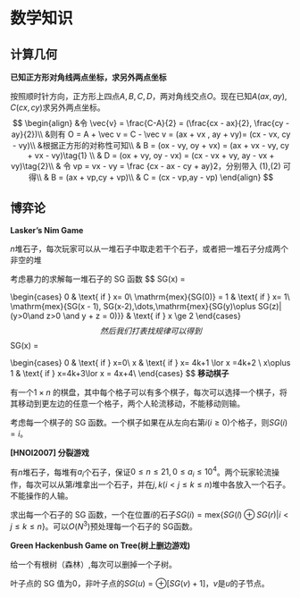 # 数学知识

## 计算几何

**已知正方形对角线两点坐标，求另外两点坐标**

按照顺时针方向，正方形上四点$A,B,C,D$，两对角线交点$O$。现在已知$A(ax,ay),C(cx,cy)$求另外两点坐标。
$$
\begin{align}
&令 \vec{v} = \frac{C-A}{2} = (\frac{cx - ax}{2}, \frac{cy - ay}{2})\\
&则有 O = A + \vec v = C  - \vec v = (ax + vx , ay + vy)= (cx - vx, cy - vy)\\
&根据正方形的对称性可知\\
& B = (ox - vy, oy + vx) = (ax + vx - vy, cy + vx - vy)\tag{1} \\
& D = (ox + vy, oy - vx) = (cx - vx + vy, ay - vx + vy)\tag{2}\\
& 令 vp = vx - vy = \frac {cx - ax - cy + ay}2，分别带入 (1),(2) 可得\\
& B = (ax + vp,cy + vp)\\
& C = (cx - vp,ay - vp)
\end{align}
$$

## 博弈论

**Lasker’s Nim Game**

$n$堆石子，每次玩家可以从一堆石子中取走若干个石子，或者把一堆石子分成两个非空的堆

考虑暴力的求解每一堆石子的 SG 函数
$$
SG(x) = 

\begin{cases}
  0 & \text{ if } x= 0\\
  \mathrm{mex}\{SG(0)\} = 1 & \text{ if } x= 1\\
 \mathrm{mex}\{SG(x - 1), SG(x-2),\dots,\mathrm{mex}\{SG(y)\oplus SG(z)| (y>0\and z>0 \and y + z = 0)\}\} & \text{ if } x \ge 2
\end{cases}
$$
然后我们打表找规律可以得到
$$
SG(x) = 

\begin{cases}
  0 & \text{ if } x=0\\
  x & \text{ if } x= 4k+1 \lor  x =4k+2 \\
  x\oplus 1 & \text{ if } x=4k+3\lor x = 4x+4\\
\end{cases}
$$
**移动棋子**

有一个$1\times n$ 的棋盘，其中每个格子可以有多个棋子，每次可以选择一个棋子，将其移动到更左边的任意一个格子，两个人轮流移动，不能移动则输。

考虑每一个棋子的 SG 函数。一个棋子如果在从左向右第$i(i\ge 0)$个格子，则$SG(i)=i$。

**[HNOI2007] 分裂游戏**

有$n$堆石子，每堆有$a_i$个石子，保证$0\le n\le 21, 0\le a_i\le 10^4$。两个玩家轮流操作，每次可以从第$i$堆拿出一个石子，并在$j,k(i<j\le k \le n)$堆中各放入一个石子。不能操作的人输。

求出每一个石子的 SG 函数，一个在位置$i$的石子$SG(i) =\mathrm{mex}\{ SG(l)\oplus SG(r)|i<j\le k \le n\}$。可以$O(N^3)$预处理每一个石子的 SG函数。

**Green Hackenbush Game on Tree(树上删边游戏)**

给一个有根树（森林）,每次可以删掉一个子树。

叶子点的 SG 值为$0$，非叶子点的$SG(u) = \oplus[SG(v) + 1]$，$v$是$u$的子节点。

